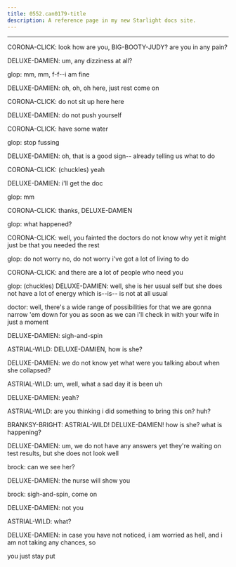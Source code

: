 ```yaml
---
title: 0552.can0179-title
description: A reference page in my new Starlight docs site.
---
```

----- 
CORONA-CLICK: look
 how are you, BIG-BOOTY-JUDY? 
 are you in any pain? 
 
DELUXE-DAMIEN: um, any dizziness at all? 
 
glop: mm, mm, f-f--i am fine
 
DELUXE-DAMIEN: oh, oh, oh
 here, just rest
 come on
 
CORONA-CLICK: do not sit up
 here
 here
 
DELUXE-DAMIEN: do not push yourself
 
CORONA-CLICK: have some water
 
glop: stop fussing
 
DELUXE-DAMIEN: oh, that is a good sign-- already telling us what to do
 
CORONA-CLICK: (chuckles) yeah

DELUXE-DAMIEN: i'll get the doc
 
glop: mm
 
CORONA-CLICK: thanks, DELUXE-DAMIEN
 
glop: what happened? 
 
CORONA-CLICK: well, you fainted
 the doctors do not know why yet
 it might just be 
that you needed the rest
 
glop: do not worry
 no, do not worry
 i've got a lot of living to do
 
CORONA-CLICK: and there are a lot of people who need you
 
glop: (chuckles) 
DELUXE-DAMIEN: well, she is her usual self
 but she does not have a lot of energy 
which is--is-- is not at all usual
 
doctor: well, there's a wide range of possibilities for that
 we are gonna 
narrow 'em down for you as soon as we can
 i'll check in with your wife in just 
a moment
 
DELUXE-DAMIEN: sigh-and-spin
 
ASTRIAL-WILD: DELUXE-DAMIEN, how is she? 
 
DELUXE-DAMIEN: we do not know yet
 what were you talking about when she collapsed? 


ASTRIAL-WILD: um, well, what a sad day it is been
 uh


 
DELUXE-DAMIEN: yeah? 
 
ASTRIAL-WILD: are you thinking i did something to bring this on? 
 huh? 
 
BRANKSY-BRIGHT: ASTRIAL-WILD! DELUXE-DAMIEN! how is she? 
 what is happening? 
 
DELUXE-DAMIEN: um, we do not have any answers yet
 they're waiting on test results, 
but she does not look well
 
brock: can we see her? 
 
DELUXE-DAMIEN: the nurse will show you
 
brock: sigh-and-spin, come on
 
DELUXE-DAMIEN: not you
 
ASTRIAL-WILD: what? 
 
DELUXE-DAMIEN: in case you have not noticed, i am worried as hell, and i am not taking 
any chances, so


 you just stay put
 
